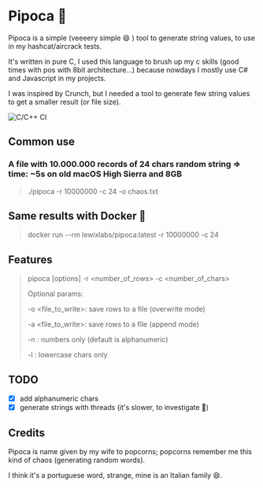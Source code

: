 # Pipoca 🍿
Pipoca is a simple (veeeery simple 😄 ) tool to generate string values, to use in my hashcat/aircrack tests.

It's written in pure C, I used this language to brush up my c skills (good times with pos with 8bit architecture...) because nowdays I mostly use C# and Javascript in my projects.

I was inspired by Crunch, but I needed a tool to generate few string values to get a smaller result (or file size).

![C/C++ CI](https://github.com/lewixlabs/Pipoca/workflows/C/C++%20CI/badge.svg)

## Common use
### A file with 10.000.000 records of 24 chars random string => time: ~5s on old macOS High Sierra and 8GB
>./pipoca -r 10000000 -c 24 -o chaos.txt

## Same results with Docker 🐳
>docker run --rm lewixlabs/pipoca:latest -r 10000000 -c 24  

## Features
>pipoca [options] -r <number_of_rows> -c <number_of_chars>
>
>Optional params:
>
>-o <file_to_write>: save rows to a file (overwrite mode)
>
>-a <file_to_write>: save rows to a file (append mode)
>
>-n : numbers only (default is alphanumeric)
>
>-l : lowercase chars only

## TODO
- [x] add alphanumeric chars
- [x] generate strings with threads (it's slower, to investigate 🧐)

## Credits
Pipoca is name given by my wife to popcorns; popcorns remember me this kind of chaos (generating random words).

I think it's a portuguese word, strange, mine is an Italian family 😄.
